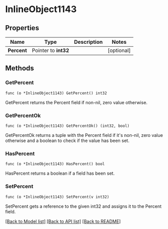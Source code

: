 # InlineObject1143

## Properties

Name | Type | Description | Notes
------------ | ------------- | ------------- | -------------
**Percent** | Pointer to **int32** |  | [optional] 

## Methods

### GetPercent

`func (o *InlineObject1143) GetPercent() int32`

GetPercent returns the Percent field if non-nil, zero value otherwise.

### GetPercentOk

`func (o *InlineObject1143) GetPercentOk() (int32, bool)`

GetPercentOk returns a tuple with the Percent field if it's non-nil, zero value otherwise
and a boolean to check if the value has been set.

### HasPercent

`func (o *InlineObject1143) HasPercent() bool`

HasPercent returns a boolean if a field has been set.

### SetPercent

`func (o *InlineObject1143) SetPercent(v int32)`

SetPercent gets a reference to the given int32 and assigns it to the Percent field.


[[Back to Model list]](../README.md#documentation-for-models) [[Back to API list]](../README.md#documentation-for-api-endpoints) [[Back to README]](../README.md)


